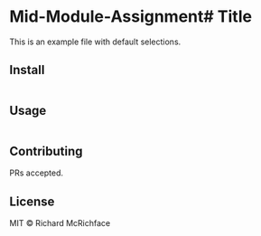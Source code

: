 # Mid-Module-Assignment# Title

This is an example file with default selections.

## Install

```
```

## Usage

```
```

## Contributing

PRs accepted.

## License

MIT © Richard McRichface
